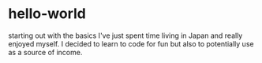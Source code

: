 # hello-world
starting out with the basics
I've just spent time living in Japan and really enjoyed myself. I decided to learn to code for fun but also to potentially use as a source of income. 
